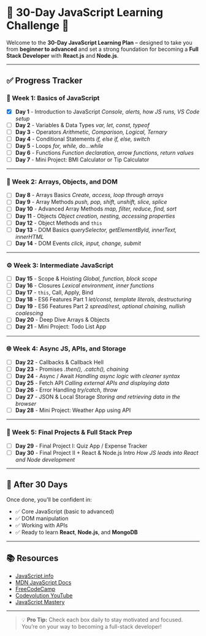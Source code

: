 # 🧠 30-Day JavaScript Learning Challenge 🚀

Welcome to the **30-Day JavaScript Learning Plan** – designed to take you from **beginner to advanced** and set a strong foundation for becoming a **Full Stack Developer** with **React.js** and **Node.js**.

---

## ✅ Progress Tracker

### 📘 Week 1: Basics of JavaScript

- [x] **Day 1** - Introduction to JavaScript
      _Console, alerts, how JS runs, VS Code setup_
- [ ] **Day 2** - Variables & Data Types
      _var, let, const, typeof_
- [ ] **Day 3** - Operators
      _Arithmetic, Comparison, Logical, Ternary_
- [ ] **Day 4** - Conditional Statements
      _if, else if, else, switch_
- [ ] **Day 5** - Loops
      _for, while, do...while_
- [ ] **Day 6** - Functions
      _Function declaration, arrow functions, return values_
- [ ] **Day 7** - Mini Project: BMI Calculator or Tip Calculator

---

### 🧰 Week 2: Arrays, Objects, and DOM

- [ ] **Day 8** - Arrays Basics
      _Create, access, loop through arrays_
- [ ] **Day 9** - Array Methods
      _push, pop, shift, unshift, slice, splice_
- [ ] **Day 10** - Advanced Array Methods
      _map, filter, reduce, find, sort_
- [ ] **Day 11** - Objects
      _Object creation, nesting, accessing properties_
- [ ] **Day 12** - Object Methods and `this`
- [ ] **Day 13** - DOM Basics
      _querySelector, getElementById, innerText, innerHTML_
- [ ] **Day 14** - DOM Events
      _click, input, change, submit_

---

### ⚙️ Week 3: Intermediate JavaScript

- [ ] **Day 15** - Scope & Hoisting
      _Global, function, block scope_
- [ ] **Day 16** - Closures
      _Lexical environment, inner functions_
- [ ] **Day 17** - `this`, Call, Apply, Bind
- [ ] **Day 18** - ES6 Features Part 1
      _let/const, template literals, destructuring_
- [ ] **Day 19** - ES6 Features Part 2
      _spread/rest, optional chaining, nullish coalescing_
- [ ] **Day 20** - Deep Dive Arrays & Objects
- [ ] **Day 21** - Mini Project: Todo List App

---

### 🌐 Week 4: Async JS, APIs, and Storage

- [ ] **Day 22** - Callbacks & Callback Hell
- [ ] **Day 23** - Promises
      _.then(), .catch(), chaining_
- [ ] **Day 24** - Async / Await
      _Handling async logic with cleaner syntax_
- [ ] **Day 25** - Fetch API
      _Calling external APIs and displaying data_
- [ ] **Day 26** - Error Handling
      _try/catch, throw_
- [ ] **Day 27** - JSON & Local Storage
      _Storing and retrieving data in the browser_
- [ ] **Day 28** - Mini Project: Weather App using API

---

### 🏁 Week 5: Final Projects & Full Stack Prep

- [ ] **Day 29** - Final Project I: Quiz App / Expense Tracker
- [ ] **Day 30** - Final Project II + React & Node.js Intro
      _How JS leads into React and Node development_

---

## 📘 After 30 Days

Once done, you'll be confident in:

- ✅ Core JavaScript (basic to advanced)
- ✅ DOM manipulation
- ✅ Working with APIs
- ✅ Ready to learn **React**, **Node.js**, and **MongoDB**

---

## 📚 Resources

- [JavaScript.info](https://javascript.info/)
- [MDN JavaScript Docs](https://developer.mozilla.org/en-US/docs/Web/JavaScript)
- [FreeCodeCamp](https://www.freecodecamp.org/)
- [Codevolution YouTube](https://www.youtube.com/@Codevolution)
- [JavaScript Mastery](https://www.youtube.com/@javascriptmastery)

---

> 💡 **Pro Tip:** Check each box daily to stay motivated and focused. You’re on your way to becoming a full-stack developer!
